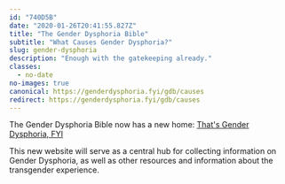 ```yaml
---
id: "740D5B"
date: "2020-01-26T20:41:55.827Z"
title: "The Gender Dysphoria Bible"
subtitle: "What Causes Gender Dysphoria?"
slug: gender-dysphoria
description: "Enough with the gatekeeping already."
classes:
  - no-date
no-images: true
canonical: https://genderdysphoria.fyi/gdb/causes
redirect: https://genderdysphoria.fyi/gdb/causes
---
```


The Gender Dysphoria Bible now has a new home: [That's Gender Dysphoria, FYI](https://genderdysphoria.fyi/gdb/)

This new website will serve as a central hub for collecting information on Gender Dysphoria, as well as other resources and information about the transgender experience.
